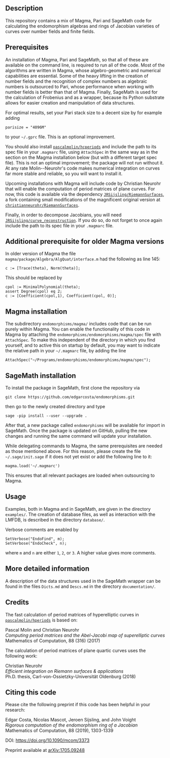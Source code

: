 Description
--

This repository contains a mix of Magma, Pari and SageMath code for calculating the endomorphism algebras and rings of Jacobian varieties of curves over number fields and finite fields.

Prerequisites
--
An installation of Magma, Pari and SageMath, so that all of these are available on the command line, is required to run all of the code. Most of the algorithms are written in Magma, whose algebro-geometric and numerical capabilities are essential. Some of the heavy lifting in the creation of number fields and the recognition of complex numbers as algebraic numbers is outsourced to Pari, whose performance when working with number fields is better than that of Magma. Finally, SageMath is used for the calculation of Frobenius and as a wrapper, because its Python substrate allows for easier creation and manipulation of data structures.

For optimal results, set your Pari stack size to a decent size by for example adding
```
parisize = "4096M"
```
to your `~/.gprc` file. This is an optional improvement.

You should also install [`pascalmolin/hcperiods`](https://github.com/pascalmolin/hcperiods) and include the path to its spec file in your `.magmarc` file, using `AttachSpec` in the same way as in the section on the Magma installation below (but with a different target spec file). This is not an optimal improvement; the package will not run without it. At any rate Molin--Neurohr's code makes numerical integration on curves far more stable and reliable, so you will want to install it.

Upcoming installations with Magma will include code by Christian Neurohr that will enable the computation of period matrices of plane curves. For now, this code is available via the dependency [`JRSijsling/RiemannSurfaces`](https://github.com/JRSijsling/RiemannSurfaces), a fork containing small modifications of the magnificent original version at [`christianneurohr/RiemannSurfaces`](https://github.com/christianneurohr/RiemannSurfaces).

Finally, in order to decompose Jacobians, you will need [`JRSijsling/curve_reconstruction`](https://github.com/JRSijsling/curve_reconstruction). If you do so, do not forget to once again include the path to its spec file in your `.magmarc` file.

Additional prerequisite for older Magma versions
--
In older version of Magma the file `magma/package/Algebra/AlgQuat/interface.m` had the following as line 145:
```
c := [Trace(theta), Norm(theta)];
```
This should be replaced by
```
cpol := MinimalPolynomial(theta);  
assert Degree(cpol) eq 2;  
c := [Coefficient(cpol,1), Coefficient(cpol, 0)];
```

Magma installation 
--

The subdirectory `endomorphisms/magma/` includes code that can be run purely within Magma.
You can enable the functionality of this code in Magma by attaching the `endomorphisms/endomorphisms/magma/spec` file with `AttachSpec`. To make this independent of the directory in which you find yourself, and to active this on startup by default, you may want to indicate the relative path in your `~/.magmarc` file, by adding the line
```
AttachSpec("~/Programs/endomorphisms/endomorphisms/magma/spec");
```

SageMath installation
--

To install the package in SageMath, first clone the repository via
```
git clone https://github.com/edgarcosta/endomorphisms.git
```
then go to the newly created directory and type
```
sage -pip install --user --upgrade .
```
After that, a new package called `endomorphisms` will be available for import in SageMath. Once the package is updated on GitHub, pulling the new changes and running the same command will update your installation.

While delegating commands to Magma, the same prerequisites are needed as those mentioned above. For this reason, please create the file `~/.sage/init.sage` if it does not yet exist or add the following line to it:
```
magma.load('~/.magmarc')
```
This ensures that all relevant packages are loaded when outsourcing to Magma.

Usage
--

Examples, both in Magma and in SageMath, are given in the directory `examples/`. The creation of database files, as well as interaction with the LMFDB, is described in the directory `database/`.

Verbose comments are enabled by
```
SetVerbose("EndoFind", m);
SetVerbose("EndoCheck", n);
```
where `m` and `n` are either `1`, `2`, or `3`. A higher value gives more comments.

More detailed information
--

A description of the data structures used in the SageMath wrapper can be found in the files `Dicts.md` and `Descs.md` in the directory `documentation/`.

Credits
--

The fast calculation of period matrices of hyperelliptic curves in [`pascalmolin/hperiods`](https://github.com/pascalmolin/hcperiods) is based on:

Pascal Molin and Christian Neurohr  
*Computing period matrices and the Abel-Jacobi map of superelliptic curves*  
Mathematics of Computation, 88 (316) (2017)

The calculation of period matrices of plane quartic curves uses the following work:

Christian Neurohr  
*Efficient integration on Riemann surfaces & applications*  
Ph.D. thesis, Carl-von-Ossietzky-Universität Oldenburg (2018)

Citing this code
--

Please cite the following preprint if this code has been helpful in your research:

Edgar Costa, Nicolas Mascot, Jeroen Sijsling, and John Voight  
*Rigorous computation of the endomorphism ring of a Jacobian*
Mathematics of Computation, 88 (2019), 1303-1339 

DOI: https://doi.org/10.1090/mcom/3373 

Preprint available at [arXiv:1705.09248](https://arxiv.org/abs/1705.09248)
